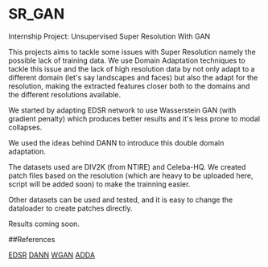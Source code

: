 # SR_GAN
Internship Project: Unsupervised Super Resolution With GAN 

This projects aims to tackle some issues with Super Resolution namely the possible lack of training data. 
We use Domain Adaptation techniques to tackle this issue and the lack of high resolution data by not only adapt to a different
domain (let's say landscapes and faces) but also the adapt for the resolution, making the extracted features closer both to the domains
and the different resolutions available.


We started by adapting EDSR network to use Wasserstein GAN (with gradient penalty) which produces better results and it's less prone to modal collapses.

We used the ideas behind DANN to introduce this double domain adaptation.

The datasets used are DIV2K (from NTIRE) and Celeba-HQ. We created patch files based on the resolution (which are heavy to be uploaded here, script will be added soon) to 
make the trainning easier. 

Other datasets can be used and tested, and it is easy to change the dataloader to create patches directly.

Results coming soon.


##References 

[EDSR](https://arxiv.org/pdf/1707.02921.pdf)
[DANN](https://arxiv.org/pdf/1505.07818.pdf)
[WGAN](https://arxiv.org/pdf/1701.07875.pdf)
[ADDA](https://arxiv.org/pdf/1702.05464.pdf)

